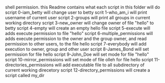 shell permission. this Readme contains what each script in this folder will do
script 0-iam_betty will change user to betty
scrit 1-who_am_i will print username of current user
script 2-groups will print all groups in current working directory
script 3-new_owner will change owner of file "hello" to betty
script 4-empty  will create an empty hello file
script 5-execute will adds execute permission to file "hello"
script 6-multiple_permissions will adds execute permission to the owner and the group owner, and read permission to other users, to the file hello
script 7-everybody will add execution to owner, group and other user
script 8-James_Bond will set permission for file hello
script 9-John_Doe will set mode for file "hello"
script 10-mirror_permissions will set mode of file olleh for file hello
script 11-directories_permissions will add executable file to all subdirectory of current working direcetory
script 12-directory_permissions will create a script called my_dir
